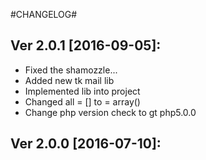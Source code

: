 #CHANGELOG#

Ver 2.0.1 [2016-09-05]:
-------------------------------
 - Fixed the shamozzle...
 - Added new tk mail lib
 - Implemented lib into project
 - Changed all = [] to = array()
 - Change php version check to gt php5.0.0


Ver 2.0.0 [2016-07-10]:
-------------------------------


